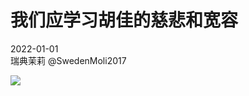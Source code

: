 我们应学习胡佳的慈悲和宽容
===
2022-01-01<br>
瑞典茉莉 @SwedenMoli2017<br>

<img src="https://lh3.googleusercontent.com/u/0/d/12vC9jyTqV4SEXTBY8M786BzH9bUNmmhH" >

